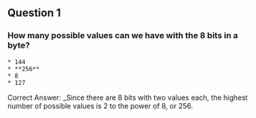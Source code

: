 ## Question 1
### How many possible values can we have with the 8 bits in a byte?
```
* 144
* **256**
* 8
* 127
```
Correct Answer: 
_Since there are 8 bits with two values each, the highest number of possible values is 2 to the power of 8, or 256. 
